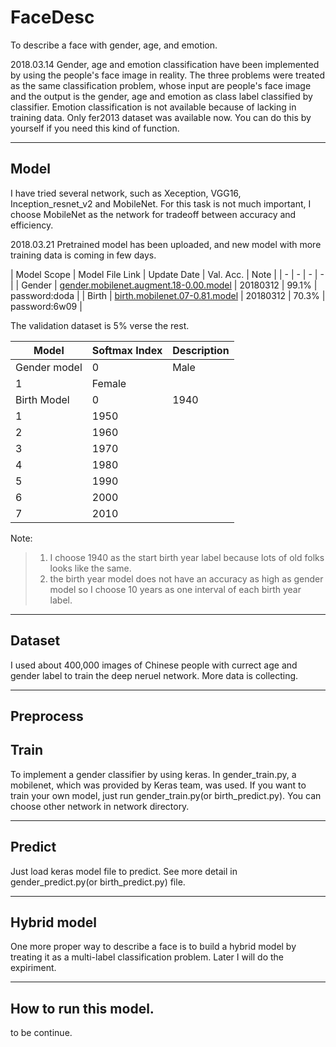 # FaceDesc
To describe a face with gender, age, and emotion.

2018.03.14
Gender, age and emotion classification have been implemented by using the people's face image in reality. The three problems were treated as the same classification problem, whose input are people's face image and the output is the gender, age and emotion as class label classified by classifier. Emotion classification is not available because of lacking in training data. Only fer2013 dataset was available now. You can do this by yourself if you need this kind of function.

***

## Model
I have tried several network, such as Xeception, VGG16, Inception_resnet_v2 and MobileNet. For this task is not much important, I choose MobileNet as the network for tradeoff between accuracy and efficiency.

2018.03.21 Pretrained model has been uploaded, and new model with more training data is coming in few days.

| Model Scope | Model File Link | Update Date | Val. Acc. | Note |
| - | - | - | - |
| Gender | [gender.mobilenet.augment.18-0.00.model](https://pan.baidu.com/s/1svMqEQtSfpT2Nl3jVU0XlA) | 20180312 | 99.1% | password:doda | 
| Birth | [birth.mobilenet.07-0.81.model](https://pan.baidu.com/s/1vi92LYbC8toSrVsQCa9hwQ) | 20180312 | 70.3% | password:6w09 |

The validation dataset is 5% verse the rest.

| Model | Softmax Index | Description | 
| - | - | - |
| Gender model | 0 | Male |
| 1 | Female |
| Birth Model | 0 | 1940 |
| 1 | 1950 |
| 2 | 1960 |
| 3 | 1970 |
| 4 | 1980 |
| 5 | 1990 |
| 6 | 2000 |
| 7 | 2010 |

Note:
> 1. I choose 1940 as the start birth year label because lots of old folks looks like the same.
> 2. the birth year model does not have an accuracy as high as gender model so I choose 10 years as one interval of each birth year label.



***

## Dataset
I used about 400,000 images of Chinese people with currect age and gender label to train the deep neruel network. More data is collecting.

***

## Preprocess


## Train
To implement a gender classifier by using keras. In gender_train.py, a mobilenet, which was provided by Keras team, was used. If you want to train your own model, just run gender_train.py(or birth_predict.py). You can choose other network in network directory.

***

## Predict
Just load keras model file to predict. See more detail in gender_predict.py(or birth_predict.py) file.

***

## Hybrid model
One more proper way to describe a face is to build a hybrid model by treating it as a multi-label classification problem. Later I will do the expiriment.

***

## How to run this model.
to be continue.

